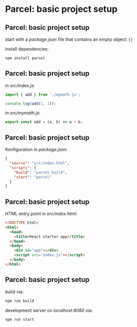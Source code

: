 # Parcel: basic project setup

## Parcel: basic project setup

start with a _package.json_ file that contains an empty object: `{}`

install dependencies:

```bash
npm install parcel
```

## Parcel: basic project setup

in _src/index.js_:

```js
import { add } from './mymath.js';

console.log(add(1, 1));
```

in _src/mymath.js_:

```js
export const add = (a, b) => a + b;
```

## Parcel: basic project setup

Konfiguration in _package.json_:

```json
{
  "source": "src/index.html",
  "scripts": {
    "build": "parcel build",
    "start": "parcel"
  }
}
```

## Parcel: basic project setup

HTML entry point in _src/index.html_:

```html
<!DOCTYPE html>
<html>
  <head>
    <title>React starter app</title>
  </head>
  <body>
    <div id="app"></div>
    <script src="index.js"></script>
  </body>
</html>
```

## Parcel: basic project setup

build via:

```bash
npm run build
```

development server on _localhost:8080_ via:

```bash
npm run start
```
